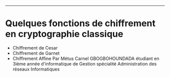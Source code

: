 --- 

# Quelques fonctions de chiffrement en cryptographie classique 
- Chiffrement de Cesar
- Chiffrement de Garnet
- Chiffrement Affine
Par Métus Carnel GBOGBOHOUNDADA étudiant en 3ième année d'informatique de Gestion spécialité Administration des réseaux Informatiques 
